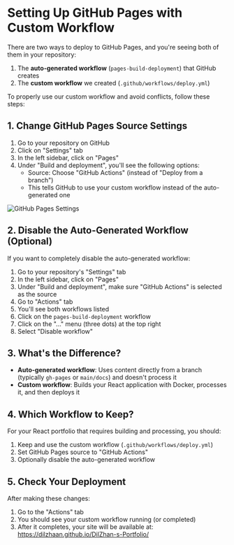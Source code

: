 # Setting Up GitHub Pages with Custom Workflow

There are two ways to deploy to GitHub Pages, and you're seeing both of them in your repository:

1. The **auto-generated workflow** (`pages-build-deployment`) that GitHub creates
2. The **custom workflow** we created (`.github/workflows/deploy.yml`)

To properly use our custom workflow and avoid conflicts, follow these steps:

## 1. Change GitHub Pages Source Settings

1. Go to your repository on GitHub
2. Click on "Settings" tab
3. In the left sidebar, click on "Pages"
4. Under "Build and deployment", you'll see the following options:
   - Source: Choose "GitHub Actions" (instead of "Deploy from a branch")
   - This tells GitHub to use your custom workflow instead of the auto-generated one

![GitHub Pages Settings](https://docs.github.com/assets/cb-32892/mw-1440/images/help/pages/source-actions.webp)

## 2. Disable the Auto-Generated Workflow (Optional)

If you want to completely disable the auto-generated workflow:

1. Go to your repository's "Settings" tab
2. In the left sidebar, click on "Pages"
3. Under "Build and deployment", make sure "GitHub Actions" is selected as the source
4. Go to "Actions" tab
5. You'll see both workflows listed
6. Click on the `pages-build-deployment` workflow
7. Click on the "..." menu (three dots) at the top right
8. Select "Disable workflow"

## 3. What's the Difference?

- **Auto-generated workflow**: Uses content directly from a branch (typically `gh-pages` or `main/docs`) and doesn't process it
- **Custom workflow**: Builds your React application with Docker, processes it, and then deploys it

## 4. Which Workflow to Keep?

For your React portfolio that requires building and processing, you should:

1. Keep and use the custom workflow (`.github/workflows/deploy.yml`)
2. Set GitHub Pages source to "GitHub Actions"
3. Optionally disable the auto-generated workflow

## 5. Check Your Deployment

After making these changes:

1. Go to the "Actions" tab
2. You should see your custom workflow running (or completed)
3. After it completes, your site will be available at: https://dilzhaan.github.io/DilZhan-s-Portfolio/ 